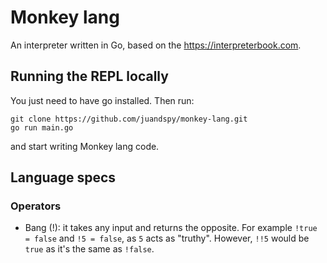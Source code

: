 # Monkey lang

An interpreter written in Go, based on the https://interpreterbook.com.

## Running the REPL locally

You just need to have go installed. Then run:

```
git clone https://github.com/juandspy/monkey-lang.git
go run main.go
```

and start writing Monkey lang code.

## Language specs

### Operators

- Bang (!): it takes any input and returns the opposite. For example `!true = false` and `!5 = false`, as `5` acts as "truthy". However, `!!5` would be `true` as it's the same as `!false`.
